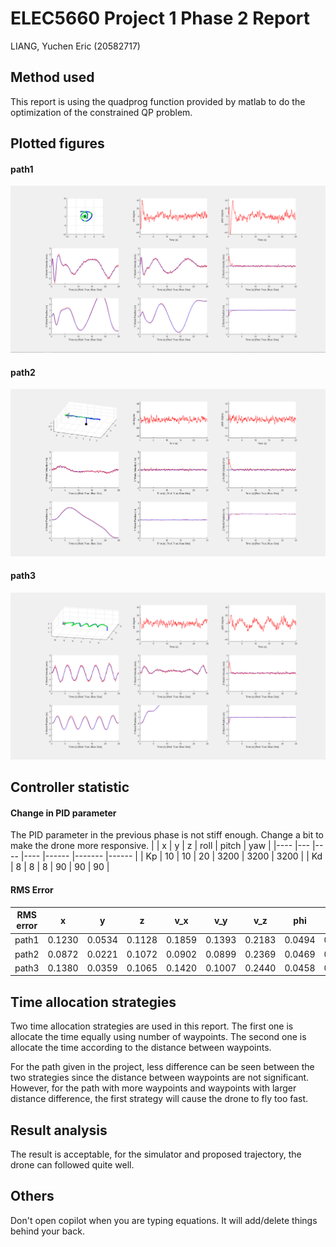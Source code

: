 # ELEC5660 Project 1 Phase 2 Report

LIANG, Yuchen Eric (20582717)

## Method used
This report is using the quadprog function provided by matlab to do the optimization of the constrained QP problem.

## Plotted figures

#### path1
<p align="center">
<img src="./assets/path1_dis.png" alt= “” width="600">
</p>

#### path2
<p align="center">
<img src="./assets/path2_dis.png" alt= “” width="600">
</p>

#### path3
<p align="center">
<img src="./assets/path3_dis.png" alt= “” width="600">
</p>

## Controller statistic

#### Change in PID parameter
The PID parameter in the previous phase is not stiff enough. Change a bit to make the drone more responsive.
|    	| x 	| y  	| z  	| roll 	| pitch 	| yaw  	|
|----	|---	|----	|----	|------	|-------	|------	|
| Kp 	| 10 	| 10 	| 20 	| 3200 	| 3200  	| 3200 	|
| Kd 	| 8 	| 8  	| 8  	| 90   	| 90    	| 90   	|

#### RMS Error
| RMS error 	|    x   	|    y   	|    z   	|   v_x  	|   v_y  	|   v_z  	|   phi  	|  theta 	|   psi  	|
|:---------:	|:------:	|:------:	|:------:	|:------:	|:------:	|:------:	|:------:	|:------:	|:------:	|
| path1     	| 0.1230 	| 0.0534 	| 0.1128 	| 0.1859 	| 0.1393 	| 0.2183 	| 0.0494 	| 0.0494 	| 0.0234 	|
| path2     	| 0.0872 	| 0.0221 	| 0.1072 	| 0.0902 	| 0.0899 	| 0.2369 	| 0.0469 	| 0.0466 	| 0.0225 	|
| path3     	| 0.1380 	| 0.0359 	| 0.1065 	| 0.1420 	| 0.1007 	| 0.2440 	| 0.0458 	| 0.0474 	| 0.0229 	|

## Time allocation strategies

Two time allocation strategies are used in this report. The first one is allocate the time equally using number of waypoints. The second one is allocate the time according to the distance between waypoints.

For the path given in the project, less difference can be seen between the two strategies since the distance between waypoints are not significant. However, for the path with more waypoints and waypoints with larger distance difference, the first strategy will cause the drone to fly too fast.

## Result analysis
The result is acceptable, for the simulator and proposed trajectory, the drone can followed quite well.

## Others
Don't open copilot when you are typing equations. It will add/delete things behind your back.